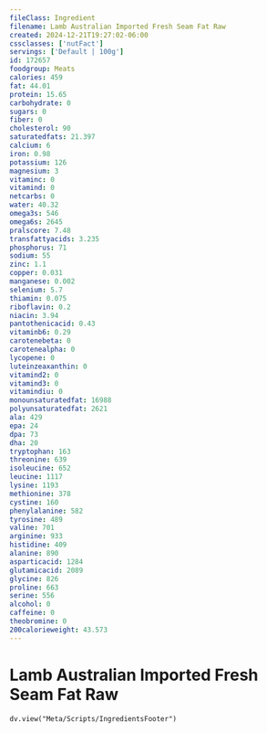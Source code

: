 ```yaml
---
fileClass: Ingredient
filename: Lamb Australian Imported Fresh Seam Fat Raw
created: 2024-12-21T19:27:02-06:00
cssclasses: ['nutFact']
servings: ['Default | 100g']
id: 172657
foodgroup: Meats
calories: 459
fat: 44.01
protein: 15.65
carbohydrate: 0
sugars: 0
fiber: 0
cholesterol: 90
saturatedfats: 21.397
calcium: 6
iron: 0.98
potassium: 126
magnesium: 3
vitaminc: 0
vitamind: 0
netcarbs: 0
water: 40.32
omega3s: 546
omega6s: 2645
pralscore: 7.48
transfattyacids: 3.235
phosphorus: 71
sodium: 55
zinc: 1.1
copper: 0.031
manganese: 0.002
selenium: 5.7
thiamin: 0.075
riboflavin: 0.2
niacin: 3.94
pantothenicacid: 0.43
vitaminb6: 0.29
carotenebeta: 0
carotenealpha: 0
lycopene: 0
luteinzeaxanthin: 0
vitamind2: 0
vitamind3: 0
vitamindiu: 0
monounsaturatedfat: 16988
polyunsaturatedfat: 2621
ala: 429
epa: 24
dpa: 73
dha: 20
tryptophan: 163
threonine: 639
isoleucine: 652
leucine: 1117
lysine: 1193
methionine: 378
cystine: 160
phenylalanine: 582
tyrosine: 489
valine: 701
arginine: 933
histidine: 409
alanine: 890
asparticacid: 1284
glutamicacid: 2089
glycine: 826
proline: 663
serine: 556
alcohol: 0
caffeine: 0
theobromine: 0
200calorieweight: 43.573
---
```


# Lamb Australian Imported Fresh Seam Fat Raw

```dataviewjs
dv.view("Meta/Scripts/IngredientsFooter")
```